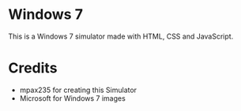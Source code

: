 # Windows 7
This is a Windows 7 simulator made with HTML, CSS and JavaScript.

# Credits
- mpax235 for creating this Simulator
- Microsoft for Windows 7 images

